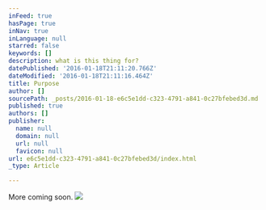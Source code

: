 ```yaml
---
inFeed: true
hasPage: true
inNav: true
inLanguage: null
starred: false
keywords: []
description: what is this thing for?
datePublished: '2016-01-18T21:11:20.766Z'
dateModified: '2016-01-18T21:11:16.464Z'
title: Purpose
author: []
sourcePath: _posts/2016-01-18-e6c5e1dd-c323-4791-a841-0c27bfebed3d.md
published: true
authors: []
publisher:
  name: null
  domain: null
  url: null
  favicon: null
url: e6c5e1dd-c323-4791-a841-0c27bfebed3d/index.html
_type: Article

---
```

More coming soon.
![](https://the-grid-user-content.s3-us-west-2.amazonaws.com/3f419312-d407-4bd7-8bff-07f4f8646c86.jpg)